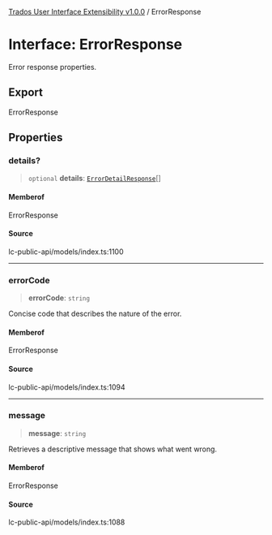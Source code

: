 [Trados User Interface Extensibility v1.0.0](../wiki/globals) / ErrorResponse

# Interface: ErrorResponse

Error response properties.

## Export

ErrorResponse

## Properties

### details?

> `optional` **details**: [`ErrorDetailResponse`](../wiki/Interface.ErrorDetailResponse)[]

#### Memberof

ErrorResponse

#### Source

lc-public-api/models/index.ts:1100

***

### errorCode

> **errorCode**: `string`

Concise code that describes the nature of the error.

#### Memberof

ErrorResponse

#### Source

lc-public-api/models/index.ts:1094

***

### message

> **message**: `string`

Retrieves a descriptive message that shows what went wrong.

#### Memberof

ErrorResponse

#### Source

lc-public-api/models/index.ts:1088
